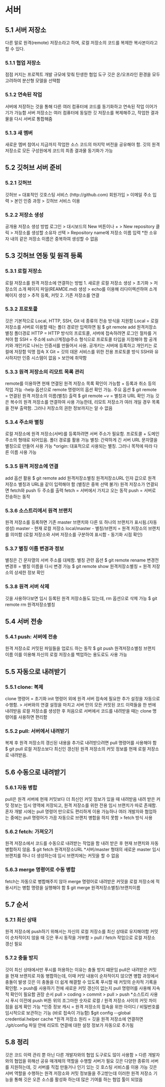 <h1>서버</h1>
<h2>5.1 서버 저장소</h2>
다른 말로 원격(remote) 저장소라고 하며, 로컬 저장소의 코드를 복제한 복사본이라고 할 수 있다.
<h3>5.1.1 협업 저장소</h3>
점점 커지는 프로젝트 개발 규모에 맞춰 탄생한 협업 도구
깃은 온/오프라인 환경을 모두 고려하여 분산형 모델을 선택함
<h3>5.1.2 연속된 작업</h3>
서버에 저장하는 것을 통해 다른 여러 컴퓨터에 코드를 동기화하고 연속된 작업 이어가기가 가능함
서버 저장소는 여러 컴퓨터에 동일한 깃 저장소를 복제해주고, 작업한 결과물을 다시 서버로 통합해줌
<h3>5.1.3 새 멤버</h3>
새로운 멤버 참여시 지금까지 작업한 소스 코드의 마지막 버전을 공유해야 함.
깃의 원격 저장소로 모든 구성원에게 코드의 최종 결과물 동기화가 가능

<h2>5.2 깃허브 서버 준비</h2>
<h3>5.2.1 깃허브</h3>
깃허브 = 대표적인 깃호스팅 서비스 (http://github.com)
회원가입 > 이메일 주소 입력 > 본인 인증 과정 > 깃허브 서비스 이용
<h3>5.2.2 저장소 생성</h3>
공개용 저장소 생성 방법
로그인 > 대시보드의 New 버튼이나 + > New repository 클릭 > 저장소를 생성할 소유자 선택 > Repository name에 저장소 이름 입력
*한 소유자 내의 같은 저장소 이름은 중복하여 생성할 수 없음

<h2>5.3 깃허브 연동 및 원격 등록</h2>
<h3>5.3.1 로컬 저장소</h3>
로컬 저장소를 원격 저장소에 연결하는 방법
1. 새로운 로컬 저장소 생성 > 초기화 > 저장소의 소개 페이지 파일(REAMDE.md) 생성 > echo를 이용해 리다이렉션하여 소개 페이지 생성 > 추적 등록, 커밋
2. 기존 저장소를 연결
<h3>5.3.2 프로토콜</h3>
깃은 기본적으로 Local, HTTP, SSH, Git 네 종류의 전송 방식을 지원함
Local = 로컬 저장소를 서버로 이용할 때는 폴더 경로만 입력하면 됨
$ git remote add 원격저장소별칭 폴더경로
HTTP = HTTP 방식의 프로토콜, 서버에 접속하려면 로그인 절차를 거쳐야 함
SSH = 주소에 ssh://계정@주소 형식으로 프로토콜 타입을 지정해야 함
공개키와 개인키로 나뉘는 인증서를 만들어서 사용. 공개키는 서버에 등록하고 개인키는 로컬에 저장함
익명 접속 X
Git = 깃의 데몬 서비스를 위한 전용 프로토콜 방식 SSH와 유사하지만 인증 시스템이 없음 > 보안에 취약함
<h3>5.3.3 원격 저장소의 리모트 목록 관리</h3>
remote를 이용하면 현재 연결된 원격 저장소 목록 확인이 가능함 + 등록과 취소 등의 작업 가능
-help 옵션으로 remote 명령어의 옵션 확인 가능.
주요 옵션
$ git remote = 연결된 원격 저장소의 이름(별칭) 출력
$ git remote ~v = 별칭과 URL 확인 가능
깃은 복수의 원격 저장소를 연결하여 사용 가능한데, 리모트 저장소가 여러 개일 경우 목록을 전부 출력함. 그러나 저장소의 권한 정보까지는 알 수 없음
<h3>5.3.4 주소와 별칭</h3>
로컬 저장소에 원격 저장소(서버)를 등록하려면 서버 주소가 필요함.
프로토콜 + 도메인 주소의 형태로 되어있음.
폴더 경로를 활용 가능
별칭: 간략하게 긴 서버 URL 문자열을 별칭으로 만들어 사용 가능
*origin: 대표적으로 사용되는 별칭. 그러나 목적에 따라 다른 이름 사용 가능
<h3>5.3.5 원격 저장소에 연결</h3>
add 옵션 활용
$ git remote add 원격저장소별칭 원격저장소URL
인자 값으로 원격 저장소 별칭과 URL을 같이 입력해야 함 (별칭은 중복 선택 불가)
원격 저장소가 연결되면 fetch와 push 두 주소를 출력
fetch = 서버에서 가지고 오는 동작
push = 서버로 전송하는 동작
<h3>5.3.6 소스트리에서 원격 브랜치</h3>
원격 저장소를 등록하면 기존 master 브랜치와 다른 또 하나의 브랜치가 표시됨.(자동 생성)
master - 현재 로컬 저장소
local/master - 별칭/브랜치 = 원격 저장소의 브랜치를 의미함 (로컬 저장소와 서버 저장소를 구분하여 표시함 - 동기화 시점 확인)
<h3>5.3.7 별칭 이름 변경과 정보</h3>
별칭은 긴 문자열의 서버 주소를 대체함.
별칭 관련 옵션
$ git remote rename 변경전 변경후 = 별칭 이름을 다시 변경 가능
$ git remote show 원격저장소별칭 = 원격 저장소의 상세한 정보 확인
<h3>5.3.8 원격 서버 삭제</h3>
깃을 사용하다보면 임시 등록된 원격 저장소들도 있는데, rm 옵션으로 삭제 가능
$ git remote rm 원격저장소별칭

<h2>5.4 서버 전송</h2>
<h3>5.4.1 push: 서버에 전송</h3>
원격 저장소로 커밋된 파일들을 업로드 하는 동작
$ git push 원격저장소별칭 브랜치 이름
이를 이용해 자신의 로컬 저장소를 백업하는 용도로도 사용 가능

<h2>5.5 자동으로 내려받기</h2>
<h3>5.5.1 clone: 복제</h3>
clone 명령어 = 초기화 init 명령어 외에 원격 서버 접속에 필요한 추가 설정을 자동으로 수행함. > 서버와의 연결 설정을 마치고 서버 안의 모든 커밋된 코드 이력들을 한 번에 내려받음
로컬 저장소를 생성한 후 처음으로 서버에서 코드를 내려받을 때는 clone 명령어를 사용하면 편리함
<h3>5.5.2 pull: 서버에서 내려받기</h3>
복제 후 원격 저장소의 갱신된 내용을 추가로 내려받으려면 pull 명령어를 사용해야 함
$ git pull
로컬 저장소보다 최신인 갱신된 원격 저장소의 커밋 정보를 현재 로컬 저장소로 내려받음.

<h2>5.6 수동으로 내려받기</h2>
<h3>5.6.1 자동 병합</h3>
pull은 원격 서버에 현재 커밋보다 더 최신인 커밋 정보가 있을 때 내려받음
내려 받은 커밋 정보는 임시 영역에 저장되고, 원격 저장소를 위한 전용 임시 브랜치가 따로 존재함.
혼자 개발 시에는 pull 명령어 만으로도 편리하게 이용 가능하나 여러 개발자와 협업하는 중에는 pull 명령어가 가끔 자동으로 브랜치 병합을 하지 못함 > fetch 방식 사용
<h3>5.6.2 fetch: 가져오기</h3>
원격 저장소에서 코드를 수동으로 내려받는 작업을 함
내려 받은 후 현재 브랜치와 자동 병합하지 않음.
$ git fetch 원격저장소URL
*서버/master 형태의 새로운 master 임시 브랜치를 하나 더 생성하는데 임시 브랜치에는 커밋을 할 수 없음
<h3>5.6.3 merge 명령어로 수동 병합</h3>
fetch는 자동으로 병합해주지 않아 merge 명령어로 내려받은 커밋을 로컬 저장소에 적용시키는 병합 명령을 실행해야 함
$ git merge 원격저장소별칭/브랜치이름

<h2>5.7 순서</h2>
<h3>5.7.1 최신 상태</h3>
원격 저장소에 push하기 위해서는 자신의 로컬 저장소를 최신 상태로 유지해야함
커밋이 순차적이지 않을 때 깃은 푸시 동작을 거부함 > pull / fetch 작업으로 로컬 저장소 갱신 필요
<h3>5.7.2 충돌 방지</h3>
깃이 최신 상태에서만 푸시를 허용하는 이유는 충돌 방지 떄문임
pull은 내려받은 커밋을 현재 브랜치로 자동 병합하는데, 이때 커밋 내용이 순차적이지 않으면 병합 과정에서 충돌이 발생
깃은 이 충돌을 더 쉽게 해결할 수 있도록 푸시할 때 커밋의 순차적 기록을 확인함.
> push를 사용하기 전에 새로운 커밋 갱신이 없는지 pull 명령어를 사용해 지속적 확인이 필요함
권장 순서
pull > coding > commit > pull > push
*소스트리 사용 시 푸시 이전에 push 버튼 위의 조그마한 숫자로 로컬 / 원격 저장소 사이의 커밋 차이점을 쉽게 확인 가능
*인증 정보 캐시 = 원격 저장소의 접속을 위한 아이디 / 비밀번호를 임시적으로 보관하는 기능 (바로 접속이 가능함)
$git config --global credential.helper cache
*원격 저장소 원리 = 깃을 원격 저장소에 연결하면 ./git/config 파일 안에 리모트 연결에 대한 설정 정보가 자동으로 추가됨

<h2>5.8 정리</h2>
깃은 코드 이력 관리 뿐 아닌 다른 개발자와의 협업 도구로도 많이 사용함 > 다른 개발자와의 협업을 위해선 공유 매개체의 역할을 수행할 서버가 필요
깃은 다양한 종류의 서버를 지원하는데, 깃 서버를 직접 만들거나 인기 있는 깃 호스팅 서비스를 이용 가능
깃은 서버 역할을 수행하는 원격 저장소와 커밋 정보들을 주고받는데 이러한 원격 저장소 기능을 통해 깃은 오픈 소스를 활성화 하는데 많은 기여를 하는 협업 툴이 되었음
